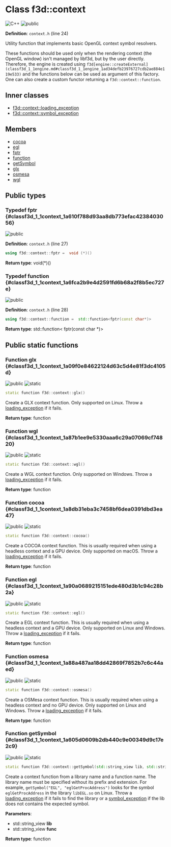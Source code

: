 # Class f3d::context

![][C++]
![][public]

**Definition**: `context.h` (line 24)

Utility function that implements basic OpenGL context symbol resolvers.

These functions should be used only when the rendering context (the OpenGL window) isn't managed by libf3d, but by the user directly. Therefore, the engine is created using `f3d[engine::createExternal](classf3d_1_1engine.md#classf3d_1_1engine_1ad34defb23976727cdb2ae884e119e533)` and the functions below can be used as argument of this factory. One can also create a custom functor returning a `f3d::context::function`.

## Inner classes

* [f3d::context::loading\_exception](structf3d_1_1context_1_1loading__exception.md)
* [f3d::context::symbol\_exception](structf3d_1_1context_1_1symbol__exception.md)

## Members

* [cocoa](classf3d_1_1context.md#classf3d_1_1context_1a8db31eba3c7458bf6dea0391dbd3ea47)
* [egl](classf3d_1_1context.md#classf3d_1_1context_1a90a0689215151ede480d3b1c94c28b2a)
* [fptr](classf3d_1_1context.md#classf3d_1_1context_1a610f788d93aa8db773efac4238403056)
* [function](classf3d_1_1context.md#classf3d_1_1context_1a6fca2b9e4d2591fd6b68a2f8b5ec727e)
* [getSymbol](classf3d_1_1context.md#classf3d_1_1context_1a605d0609b2db440c9e00349d9c17e2c9)
* [glx](classf3d_1_1context.md#classf3d_1_1context_1a09f0e84622124d63c5d4e81f3dc4105d)
* [osmesa](classf3d_1_1context.md#classf3d_1_1context_1a88a487aa18dd42869f7852b7c6c44aed)
* [wgl](classf3d_1_1context.md#classf3d_1_1context_1a87b1ee9e5330aaa6c29a07069cf74820)

## Public types

### Typedef fptr {#classf3d_1_1context_1a610f788d93aa8db773efac4238403056}

![][public]

**Definition**: `context.h` (line 27)


```cpp
using f3d::context::fptr =  void (*)()
```








**Return type**: void(*)()



### Typedef function {#classf3d_1_1context_1a6fca2b9e4d2591fd6b68a2f8b5ec727e}

![][public]

**Definition**: `context.h` (line 28)


```cpp
using f3d::context::function =  std::function<fptr(const char*)>
```








**Return type**: std::function< fptr(const char *)>



## Public static functions

### Function glx {#classf3d_1_1context_1a09f0e84622124d63c5d4e81f3dc4105d}

![][public]
![][static]


```cpp
static function f3d::context::glx()
```




Create a GLX context function. Only supported on Linux. Throw a [loading\_exception](structf3d_1_1context_1_1loading__exception.md) if it fails.



**Return type**: function



### Function wgl {#classf3d_1_1context_1a87b1ee9e5330aaa6c29a07069cf74820}

![][public]
![][static]


```cpp
static function f3d::context::wgl()
```




Create a WGL context function. Only supported on Windows. Throw a [loading\_exception](structf3d_1_1context_1_1loading__exception.md) if it fails.



**Return type**: function



### Function cocoa {#classf3d_1_1context_1a8db31eba3c7458bf6dea0391dbd3ea47}

![][public]
![][static]


```cpp
static function f3d::context::cocoa()
```




Create a COCOA context function. This is usually required when using a headless context and a GPU device. Only supported on macOS. Throw a [loading\_exception](structf3d_1_1context_1_1loading__exception.md) if it fails.



**Return type**: function



### Function egl {#classf3d_1_1context_1a90a0689215151ede480d3b1c94c28b2a}

![][public]
![][static]


```cpp
static function f3d::context::egl()
```




Create a EGL context function. This is usually required when using a headless context and a GPU device. Only supported on Linux and Windows. Throw a [loading\_exception](structf3d_1_1context_1_1loading__exception.md) if it fails.



**Return type**: function



### Function osmesa {#classf3d_1_1context_1a88a487aa18dd42869f7852b7c6c44aed}

![][public]
![][static]


```cpp
static function f3d::context::osmesa()
```




Create a OSMesa context function. This is usually required when using a headless context and no GPU device. Only supported on Linux and Windows. Throw a [loading\_exception](structf3d_1_1context_1_1loading__exception.md) if it fails.



**Return type**: function



### Function getSymbol {#classf3d_1_1context_1a605d0609b2db440c9e00349d9c17e2c9}

![][public]
![][static]


```cpp
static function f3d::context::getSymbol(std::string_view lib, std::string_view func)
```




Create a context function from a library name and a function name. The library name must be specified without its prefix and extension. For example, `getSymbol("EGL", "eglGetProcAddress")` looks for the symbol `eglGetProcAddress` in the library `libEGL.so` on Linux. Throw a [loading\_exception](structf3d_1_1context_1_1loading__exception.md) if it fails to find the library or a [symbol\_exception](structf3d_1_1context_1_1symbol__exception.md) if the lib does not contains the expected symbol.



**Parameters**:

* std::string_view **lib**
* std::string_view **func**

**Return type**: function





[public]: https://img.shields.io/badge/-public-brightgreen (public)
[C++]: https://img.shields.io/badge/language-C%2B%2B-blue (C++)
[const]: https://img.shields.io/badge/-const-lightblue (const)
[protected]: https://img.shields.io/badge/-protected-yellow (protected)
[static]: https://img.shields.io/badge/-static-lightgrey (static)